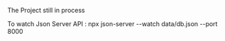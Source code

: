 The Project still in process

To watch Json Server API : npx json-server --watch data/db.json --port 8000

